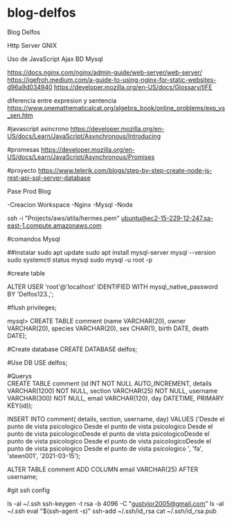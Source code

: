 # blog-delfos
Blog Delfos

Http Server
GNIX


Uso de 
JavaScript
Ajax
BD Mysql

https://docs.nginx.com/nginx/admin-guide/web-server/web-server/
https://jgefroh.medium.com/a-guide-to-using-nginx-for-static-websites-d96a9d034940
https://developer.mozilla.org/en-US/docs/Glossary/IIFE


diferencia entre expresion y sentencia 
https://www.onemathematicalcat.org/algebra_book/online_problems/exp_vs_sen.htm


#javascript asincrono
https://developer.mozilla.org/en-US/docs/Learn/JavaScript/Asynchronous/Introducing

#promesas
https://developer.mozilla.org/en-US/docs/Learn/JavaScript/Asynchronous/Promises


#proyecto
https://www.telerik.com/blogs/step-by-step-create-node-js-rest-api-sql-server-database



Pase Prod Blog


-Creacion Workspace
-Nginx
-Mysql
-Node





ssh -i "Projects/aws/atila/hermes.pem" ubuntu@ec2-15-229-12-247.sa-east-1.compute.amazonaws.com


#comandos Mysql

##instalar
sudo apt update
sudo apt install mysql-server
mysql --version
sudo systemctl status mysql
sudo mysql -u root -p

#create table

ALTER USER 'root'@'localhost' IDENTIFIED WITH mysql_native_password BY 'Delfos123.,';

#flush privileges;

mysql> CREATE TABLE comment (name VARCHAR(20), owner VARCHAR(20),
       species VARCHAR(20), sex CHAR(1), birth DATE, death DATE);
       

#Create database
CREATE DATABASE delfos;

#Use DB
USE delfos;

#Querys       
CREATE TABLE comment (id INT NOT NULL AUTO_INCREMENT, details VARCHAR(1200) NOT NULL, section VARCHAR(25) NOT NULL, username VARCHAR(300) NOT NULL, email VARCHAR(120), day DATETIME, PRIMARY KEY(id));

INSERT INTO comment( details, section, username, day) VALUES ('Desde el punto de vista psicologico Desde el punto de vista psicologico Desde el punto de vista psicologicoDesde el punto de vista psicologicoDesde el punto de vista psicologico Desde el punto de vista psicologicoDesde el punto de vista psicologico Desde el punto de vista psicologico ', 'fa', 'steen001', '2021-03-15');

ALTER TABLE comment
ADD COLUMN email VARCHAR(25) AFTER username;

#git ssh config 

ls -al ~/.ssh
ssh-keygen -t rsa -b 4096 -C "gustvjor2005@gmail.com"
ls -al ~/.ssh
eval "$(ssh-agent -s)"
ssh-add ~/.ssh/id_rsa
cat ~/.ssh/id_rsa.pub

